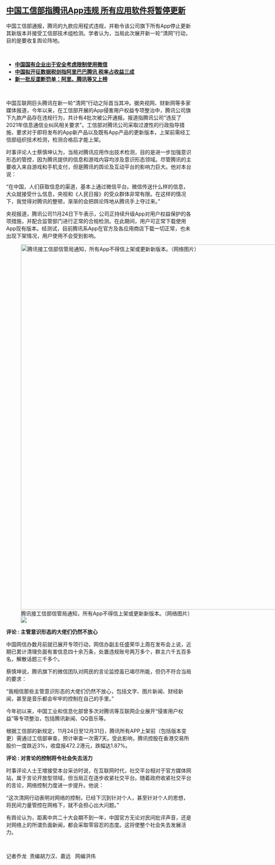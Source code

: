 <!--1637856660000-->
[中国工信部指腾讯App违规 所有应用软件将暂停更新](https://www.rfa.org/mandarin/yataibaodao/meiti/ql1-11252021105453.html)
------

<p></p><p>中国工信部通报，腾讯的九款应用程式违规，并勒令该公司旗下所有App停止更新其新版本并接受工信部技术组检测。学者认为，当局此次展开新一轮“清网”行动，目的是要收复舆论阵地。</p><p><br/></p><ul><li><a href="https://www.rfa.org/mandarin/Xinwen/4-11252021103422.html"><strong>中国国有企业出于安全考虑限制使用微信</strong></a></li><li><strong><a href="https://www.rfa.org/mandarin/yataibaodao/jingmao/gf-11232021092342.html">中国拟开征数据税剑指阿里巴巴腾讯 税率占收益三成</a></strong></li><li><strong><a href="https://www.rfa.org/mandarin/Xinwen/6-11202021161905.html">新一批反垄断罚单：阿里、腾讯等又上榜</a></strong></li></ul><p><br/></p><p>中国互联网巨头腾讯在新一轮“清网”行动之际首当其冲。据央视网、财新网等多家媒体报道，今年以来，在工信部开展的App<span>侵害用户权益专项整治中，腾讯公司旗下九</span><span>款产品存在违规行为，共计有</span>4<span>批次被公开通报。报道指腾讯公司“违反了</span>2021<span>年信息通信业纠风相关要求”。工信部对腾讯公司采取过渡性的行政指导措施，要求对于即将发布的</span>App<span>新产品以及既有</span>App<span>产品的更新版本，上架前需经工信部组织技术检测，检测合格后才能上架。</span></p><p>时事评论人士蔡慎坤认为，当局对腾讯应用作出技术检测，目的是进一步加强意识形态的管控，因为腾讯提供的信息和游戏内容均涉及意识形态领域。尽管腾讯的主要收入来自游戏和手机支付，但是腾讯的舆论及互动平台的影响力巨大。他对本台说：</p><p>“在中国，人们获取信息的渠道，基本上通过微信平台。微信传送什么样的信息，大众就接受什么信息，央视和《人民日报》的受众群体非常有限。在这样的情况下，我觉得对腾讯的整顿，渐渐的会把舆论阵地从腾讯手上夺过来。”</p><p>央视报道，腾讯公司11<span>月</span>24<span>日下午表示，公司正持续升级</span>App<span>对用户权益保护的各项措施，并配合监管部门进行正常的合规检测。在此期间，用户可正常下载使用</span>App<span>现有版本。经测试，目前腾讯系</span>App<span>在官方及各应用商店下载一切正常，也未出现下架情况，用户使用不会受到影响。</span></p><p><span><figure class="image-richtext image-inline captioned" style="width:1170px;"><img alt="腾讯接工信部信管局通知，所有App不得信上架或更新新版本。（网络图片）" height="995" src="https://www.rfa.org/mandarin/yataibaodao/meiti/ql1-11252021105453.html/m1125-ql1p2.jpg/@@images/d88e52fa-13f0-46b3-b51d-006a2b863ef6.jpeg" title="m1125-ql1p2.jpg" width="1170"/><figcaption class="image-caption">腾讯接工信部信管局通知，所有App不得信上架或更新新版本。（网络图片）</figcaption><small></small><div id="zoomattribute"><a data-caption="腾讯接工信部信管局通知，所有App不得信上架或更新新版本。（网络图片）" data-fancybox="" href="https://www.rfa.org/mandarin/yataibaodao/meiti/ql1-11252021105453.html/m1125-ql1p2.jpg" id="single_image" title="腾讯接工信部信管局通知，所有App不得信上架或更新新版本。（网络图片）"><img src="/++plone++rfa-resources/img/icon-zoom.png"/></a></div></figure></span></p><p><strong>评论</strong><strong> : <span>主管意识形态的大佬们仍然不放心</span></strong></p><p>中国网信办数月前就已展开专项行动，网信办副主任盛荣华上周在发布会上说，近期已累计清理负面有害信息四十余万条，处置违规账号两万多个，群主六千五百多名，解散话题三千多个。</p><p>蔡慎坤说，腾讯旗下的微信团队对网民的言论监控虽已竭尽所能，但仍不符合当局的要求：</p><p>“我相信那些主管意识形态的大佬们仍然不放心，包括文字、图片新闻、财经新闻，甚至是音乐都会牢牢的控制在自己的手里。”</p><p>今年初以来，中国工业和信息化部曾多次对腾讯等互联网企业展开“侵害用户权益”等专项整治，包括腾讯新闻、QQ<span>音乐等。</span></p><p>根据工信部的新规定，11<span>月</span>24<span>日至</span>12<span>月</span>31<span>日，腾讯所有</span>APP<span>上架前（包括版本变更）需通过工信部审查，预计审查一次需</span>7<span>天。受此影响，腾讯控股在香港交易所股价一度跌近</span>3%<span>，收盘报</span>472.2<span>港元，跌幅达</span>1.87%<span>。</span></p><p><strong>评论</strong><strong> : <span>对言论的控制将令社会失去活力</span></strong></p><p>时事评论人士王增接受本台采访时说，在互联网时代，社交平台相对于官方媒体网站，属于言论开放型领域，但当局正在逐步收紧社交平台。随着政府收紧社交平台的言论，网络控制力度进一步提升。他说：</p><p>“这次清网行动表明对网络的控制，已经下沉到针对个人，甚至针对个人的思想，将民间力量管控在网格下，就不会担心出大问题。”</p><p>有舆论认为，距离中共二十大会期不到一年，中国官方无论对民间批评声音，还是对网络上的所谓负面新闻，都会采取零容忍的态度。这将使整个社会失去发展活力。</p><p><br/></p><p>记者乔龙  <span>责编胡力汉、嘉远   网编洪伟<br/></span></p>
